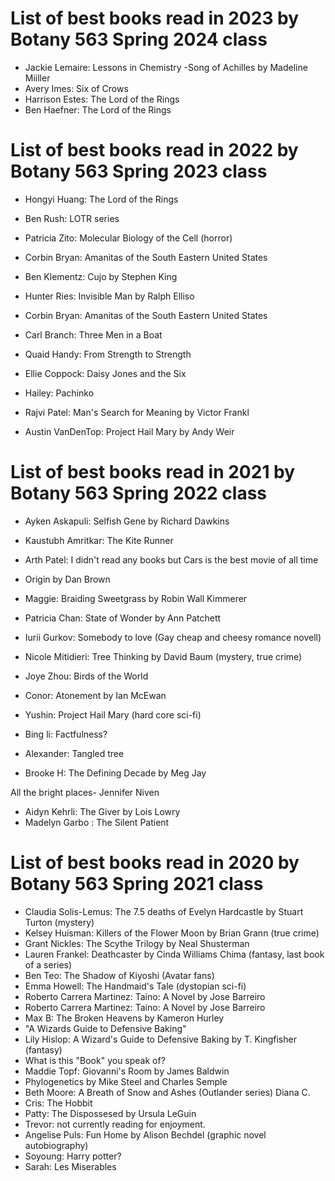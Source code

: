 # List of best books read in 2023 by Botany 563 Spring 2024 class
- Jackie Lemaire: Lessons in Chemistry
-Song of Achilles by Madeline Miiller
- Avery Imes: Six of Crows
- Harrison Estes: The Lord of the Rings
- Ben Haefner: The Lord of the Rings





# List of best books read in 2022 by Botany 563 Spring 2023 class
- Hongyi Huang: The Lord of the Rings
- Ben Rush: LOTR series


- Patricia Zito: Molecular Biology of the Cell (horror)
- Corbin Bryan: Amanitas of the South Eastern United States
- Ben Klementz: Cujo by Stephen King
- Hunter Ries: Invisible Man by Ralph Elliso
- Corbin Bryan: Amanitas of the South Eastern United States
- Carl Branch: Three Men in a Boat
- Quaid Handy: From Strength to Strength
- Ellie Coppock: Daisy Jones and the Six
- Hailey: Pachinko
- Rajvi Patel: Man's Search for Meaning by Victor Frankl
- Austin VanDenTop: Project Hail Mary by Andy Weir

# List of best books read in 2021 by Botany 563 Spring 2022 class







- Ayken Askapuli: Selfish Gene by Richard Dawkins 
- Kaustubh Amritkar: The Kite Runner
- Arth Patel: I didn't read any books but Cars is the best movie of all time
- Origin by Dan Brown
- Maggie: Braiding Sweetgrass by Robin Wall Kimmerer
- Patricia Chan: State of Wonder by Ann Patchett
- Iurii Gurkov: Somebody to love (Gay cheap and cheesy romance novell) 
- Nicole Mitidieri: Tree Thinking by David Baum (mystery, true crime)
- Joye Zhou: Birds of the World
- Conor: Atonement by Ian McEwan
- Yushin: Project Hail Mary (hard core sci-fi)
- Bing li: Factfulness?
- Alexander: Tangled tree


- Brooke H: The Defining Decade by Meg Jay

All the bright places- Jennifer Niven
- Aidyn Kehrli: The Giver by Lois Lowry 
- Madelyn Garbo : The Silent Patient






# List of best books read in 2020 by Botany 563 Spring 2021 class
- Claudia Solis-Lemus: The 7.5 deaths of Evelyn Hardcastle by Stuart Turton (mystery)
- Kelsey Huisman: Killers of the Flower Moon by Brian Grann (true crime)
- Grant Nickles: The Scythe Trilogy by Neal Shusterman
- Lauren Frankel: Deathcaster by Cinda Williams Chima (fantasy, last book of a series)
- Ben Teo: The Shadow of Kiyoshi (Avatar fans)
- Emma Howell: The Handmaid's Tale (dystopian sci-fi)
- Roberto Carrera Martinez: Taino: A Novel by Jose Barreiro
- Roberto Carrera Martinez: Taino: A Novel by Jose Barreiro
- Max B: The Broken Heavens by Kameron Hurley
- "A Wizards Guide to Defensive Baking" 
- Lily Hislop: A Wizard's Guide to Defensive Baking by T. Kingfisher (fantasy)
- What is this "Book" you speak of?
- Maddie Topf: Giovanni's Room by James Baldwin
- Phylogenetics by Mike Steel and Charles Semple
- Beth Moore: A Breath of Snow and Ashes (Outlander series) Diana C.
- Cris: The Hobbit
- Patty: The Dispossesed by Ursula LeGuin
- Trevor: not currently reading for enjoyment.
- Angelise Puls: Fun Home by Alison Bechdel (graphic novel autobiography)
- Soyoung: Harry potter?
- Sarah: Les Miserables 
